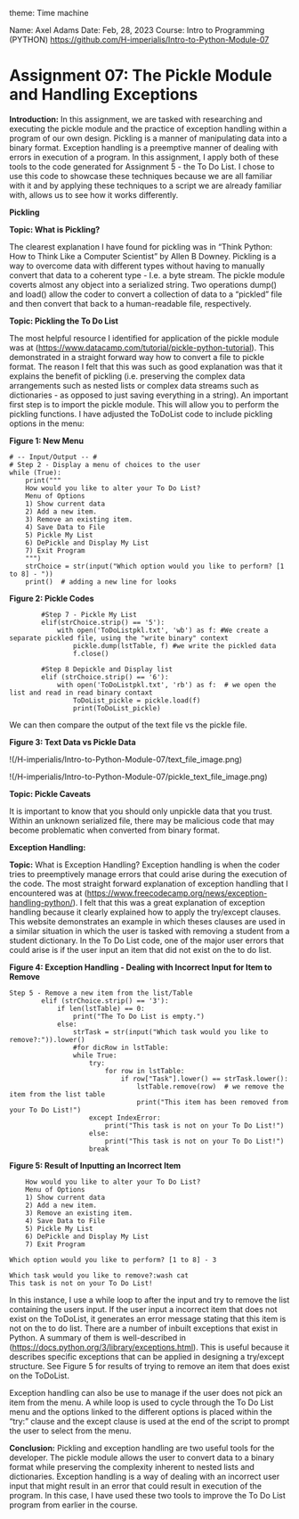 theme: Time machine

Name: Axel Adams 
Date: Feb, 28, 2023 
Course: Intro to Programming (PYTHON) 
https://github.com/H-imperialis/Intro-to-Python-Module-07

# Assignment 07: The Pickle Module and Handling Exceptions #

**Introduction:**
In this assignment, we are tasked with researching and executing the pickle module and the practice of exception handling within a program of our own design. Pickling is a manner of manipulating data into a binary format. Exception handling is a preemptive manner of dealing with errors in execution of a program. In this assignment, I apply both of these tools to the code generated for Assignment 5 - the To Do List. I chose to use this code to showcase these techniques because we are all familiar with it and by applying these techniques to a script we are already familiar with, allows us to see how it works differently.

**Pickling**

**Topic: What is Pickling?**

The clearest explanation I have found for pickling was in “Think Python: How to Think Like a Computer Scientist” by Allen B Downey. Pickling is a way to overcome data with different types without having to manually convert that data to a coherent type - I.e. a byte stream. The pickle module coverts almost any object into a serialized string. Two operations dump() and load() allow the coder to convert a collection of data to a “pickled” file and then convert that back to a human-readable file, respectively.

**Topic: Pickling the To Do List**

The most helpful resource I identified for application of the pickle module was at (https://www.datacamp.com/tutorial/pickle-python-tutorial). This demonstrated in a straight forward way how to convert a file to pickle format. The reason I felt that this was such as good explanation was that it explains the benefit of pickling (i.e. preserving the complex data arrangements such as nested lists or complex data streams such as dictionaries - as opposed to just saving everything in a string). An important first step is to import the pickle module. This will allow you to perform the pickling functions. I have adjusted the ToDoList code to include pickling options in the menu:

**Figure 1: New Menu**

```
# -- Input/Output -- #
# Step 2 - Display a menu of choices to the user
while (True):
    print("""
    How would you like to alter your To Do List?
    Menu of Options
    1) Show current data
    2) Add a new item.
    3) Remove an existing item.
    4) Save Data to File
    5) Pickle My List
    6) DePickle and Display My List
    7) Exit Program
    """)
    strChoice = str(input("Which option would you like to perform? [1 to 8] - "))
    print()  # adding a new line for looks
```

**Figure 2: Pickle Codes**
```
        #Step 7 - Pickle My List
        elif(strChoice.strip() == '5'):
            with open('ToDoListpkl.txt', 'wb') as f: #We create a separate pickled file, using the "write binary" context
                pickle.dump(lstTable, f) #we write the pickled data
                f.close()

        #Step 8 Depickle and Display list
        elif (strChoice.strip() == '6'):
            with open('ToDoListpkl.txt', 'rb') as f:  # we open the list and read in read binary contaxt
                ToDoList_pickle = pickle.load(f)
                print(ToDoList_pickle)
```
We can then compare the output of the text file vs the pickle file.

**Figure 3: Text Data vs Pickle Data**

!(/H-imperialis/Intro-to-Python-Module-07/text_file_image.png)

!(/H-imperialis/Intro-to-Python-Module-07/pickle_text_file_image.png)

**Topic: Pickle Caveats**

It is important to know that you should only unpickle data that you trust. Within an unknown serialized file, there may be malicious code that may become problematic when converted from binary format.

**Exception Handling:**

**Topic:**
What is Exception Handling? Exception handling is when the coder tries to preemptively manage errors that could arise during the execution of the code. The most straight forward explanation of exception handling that I encountered was at (https://www.freecodecamp.org/news/exception-handling-python/). I felt that this was a great explanation of exception handling because it clearly explained how to apply the try/except clauses. This website demonstrates an example in which theses clauses are used in a similar situation in which the user is tasked with removing a student from a student dictionary. In the To Do List code, one of the major user errors that could arise is if the user input an item that did not exist on the to do list.

**Figure 4: Exception Handling - Dealing with Incorrect Input for Item to Remove**
```
Step 5 - Remove a new item from the list/Table
        elif (strChoice.strip() == '3'):
            if len(lstTable) == 0:
                print("The To Do List is empty.")
            else:
                strTask = str(input("Which task would you like to remove?:")).lower()
                #for dicRow in lstTable:
                while True:
                    try:
                        for row in lstTable:
                            if row["Task"].lower() == strTask.lower():
                                lstTable.remove(row)  # we remove the item from the list table
                                print("This item has been removed from your To Do List!")
                    except IndexError:
                        print("This task is not on your To Do List!")
                    else:
                        print("This task is not on your To Do List!")
                    break
```                    
**Figure 5: Result of Inputting an Incorrect Item**
```
    How would you like to alter your To Do List?
    Menu of Options
    1) Show current data
    2) Add a new item.
    3) Remove an existing item.
    4) Save Data to File
    5) Pickle My List
    6) DePickle and Display My List
    7) Exit Program
    
Which option would you like to perform? [1 to 8] - 3

Which task would you like to remove?:wash cat
This task is not on your To Do List!
```
In this instance, I use a while loop to after the input and try to remove the list containing the users input. If the user input a incorrect item that does not exist on the ToDoList, it generates an error message stating that this item is not on the to do list. There are a number of inbuilt exceptions that exist in Python. A summary of them is well-described in (https://docs.python.org/3/library/exceptions.html). This is useful because it describes specific exceptions that can be applied in designing a try/except structure. See Figure 5 for results of trying to remove an item that does exist on the ToDoList.

Exception handling can also be use to manage if the user does not pick an item from the menu. A while loop is used to cycle through the To Do List menu and the options linked to the different options is placed within the “try:” clause and the except clause is used at the end of the script to prompt the user to select from the menu.

**Conclusion:** 
Pickling and exception handling are two useful tools for the developer. The pickle module allows the user to convert data to a binary format while preserving the complexity inherent to nested lists and dictionaries. Exception handling is a way of dealing with an incorrect user input that might result in an error that could result in execution of the program. In this case, I have used these two tools to improve the To Do List program from earlier in the course.
